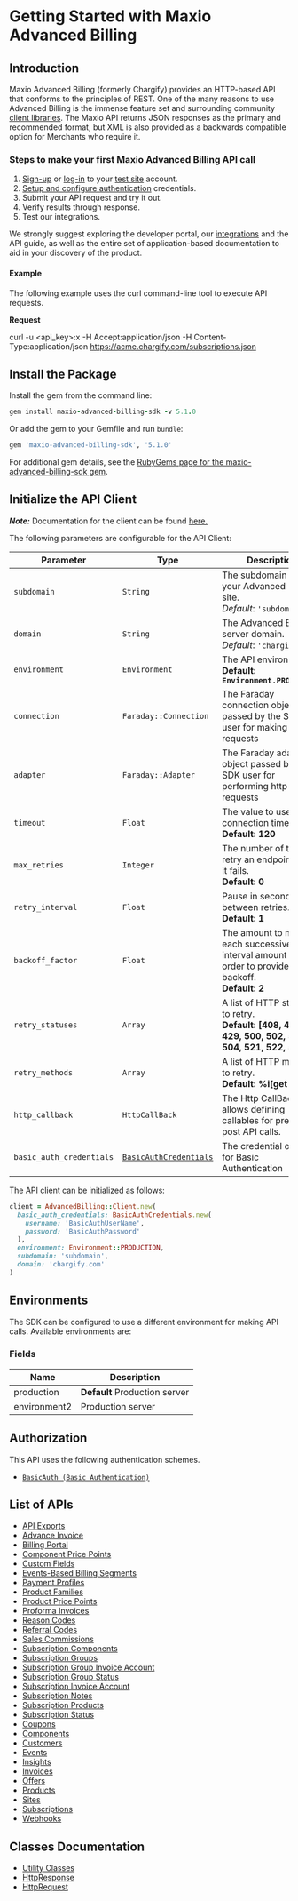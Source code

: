 
# Getting Started with Maxio Advanced Billing

## Introduction

Maxio Advanced Billing (formerly Chargify) provides an HTTP-based API that conforms to the principles of REST.
One of the many reasons to use Advanced Billing is the immense feature set and surrounding community [client libraries](page:development-tools/client-libraries).
The Maxio API returns JSON responses as the primary and recommended format, but XML is also provided as a backwards compatible option for Merchants who require it.

### Steps to make your first Maxio Advanced Billing API call

1. [Sign-up](https://app.chargify.com/signup/maxio-billing-sandbox) or [log-in](https://app.chargify.com/login.html) to your [test site](https://maxio.zendesk.com/hc/en-us/articles/24250712113165-Testing-Overview) account.
2. [Setup and configure authentication](https://maxio.zendesk.com/hc/en-us/articles/24294819360525-API-Keys) credentials.
3. Submit your API request and try it out.
4. Verify results through response.
5. Test our integrations.

We strongly suggest exploring the developer portal, our [integrations](https://www.maxio.com/integrations) and the API guide, as well as the entire set of application-based documentation to aid in your discovery of the product.

#### Example

The following example uses the curl command-line tool to execute API requests.

**Request**

curl -u <api_key>:x -H Accept:application/json -H Content-Type:application/json https://acme.chargify.com/subscriptions.json

## Install the Package

Install the gem from the command line:

```ruby
gem install maxio-advanced-billing-sdk -v 5.1.0
```

Or add the gem to your Gemfile and run `bundle`:

```ruby
gem 'maxio-advanced-billing-sdk', '5.1.0'
```

For additional gem details, see the [RubyGems page for the maxio-advanced-billing-sdk gem](https://rubygems.org/gems/maxio-advanced-billing-sdk/versions/5.1.0).

## Initialize the API Client

**_Note:_** Documentation for the client can be found [here.](https://www.github.com/maxio-com/ab-ruby-sdk/tree/5.1.0/doc/client.md)

The following parameters are configurable for the API Client:

| Parameter | Type | Description |
|  --- | --- | --- |
| `subdomain` | `String` | The subdomain for your Advanced Billing site.<br>*Default*: `'subdomain'` |
| `domain` | `String` | The Advanced Billing server domain.<br>*Default*: `'chargify.com'` |
| `environment` | `Environment` | The API environment. <br> **Default: `Environment.PRODUCTION`** |
| `connection` | `Faraday::Connection` | The Faraday connection object passed by the SDK user for making requests |
| `adapter` | `Faraday::Adapter` | The Faraday adapter object passed by the SDK user for performing http requests |
| `timeout` | `Float` | The value to use for connection timeout. <br> **Default: 120** |
| `max_retries` | `Integer` | The number of times to retry an endpoint call if it fails. <br> **Default: 0** |
| `retry_interval` | `Float` | Pause in seconds between retries. <br> **Default: 1** |
| `backoff_factor` | `Float` | The amount to multiply each successive retry's interval amount by in order to provide backoff. <br> **Default: 2** |
| `retry_statuses` | `Array` | A list of HTTP statuses to retry. <br> **Default: [408, 413, 429, 500, 502, 503, 504, 521, 522, 524]** |
| `retry_methods` | `Array` | A list of HTTP methods to retry. <br> **Default: %i[get put]** |
| `http_callback` | `HttpCallBack` | The Http CallBack allows defining callables for pre and post API calls. |
| `basic_auth_credentials` | [`BasicAuthCredentials`](https://www.github.com/maxio-com/ab-ruby-sdk/tree/5.1.0/doc/auth/basic-authentication.md) | The credential object for Basic Authentication |

The API client can be initialized as follows:

```ruby
client = AdvancedBilling::Client.new(
  basic_auth_credentials: BasicAuthCredentials.new(
    username: 'BasicAuthUserName',
    password: 'BasicAuthPassword'
  ),
  environment: Environment::PRODUCTION,
  subdomain: 'subdomain',
  domain: 'chargify.com'
)
```

## Environments

The SDK can be configured to use a different environment for making API calls. Available environments are:

### Fields

| Name | Description |
|  --- | --- |
| production | **Default** Production server |
| environment2 | Production server |

## Authorization

This API uses the following authentication schemes.

* [`BasicAuth (Basic Authentication)`](https://www.github.com/maxio-com/ab-ruby-sdk/tree/5.1.0/doc/auth/basic-authentication.md)

## List of APIs

* [API Exports](https://www.github.com/maxio-com/ab-ruby-sdk/tree/5.1.0/doc/controllers/api-exports.md)
* [Advance Invoice](https://www.github.com/maxio-com/ab-ruby-sdk/tree/5.1.0/doc/controllers/advance-invoice.md)
* [Billing Portal](https://www.github.com/maxio-com/ab-ruby-sdk/tree/5.1.0/doc/controllers/billing-portal.md)
* [Component Price Points](https://www.github.com/maxio-com/ab-ruby-sdk/tree/5.1.0/doc/controllers/component-price-points.md)
* [Custom Fields](https://www.github.com/maxio-com/ab-ruby-sdk/tree/5.1.0/doc/controllers/custom-fields.md)
* [Events-Based Billing Segments](https://www.github.com/maxio-com/ab-ruby-sdk/tree/5.1.0/doc/controllers/events-based-billing-segments.md)
* [Payment Profiles](https://www.github.com/maxio-com/ab-ruby-sdk/tree/5.1.0/doc/controllers/payment-profiles.md)
* [Product Families](https://www.github.com/maxio-com/ab-ruby-sdk/tree/5.1.0/doc/controllers/product-families.md)
* [Product Price Points](https://www.github.com/maxio-com/ab-ruby-sdk/tree/5.1.0/doc/controllers/product-price-points.md)
* [Proforma Invoices](https://www.github.com/maxio-com/ab-ruby-sdk/tree/5.1.0/doc/controllers/proforma-invoices.md)
* [Reason Codes](https://www.github.com/maxio-com/ab-ruby-sdk/tree/5.1.0/doc/controllers/reason-codes.md)
* [Referral Codes](https://www.github.com/maxio-com/ab-ruby-sdk/tree/5.1.0/doc/controllers/referral-codes.md)
* [Sales Commissions](https://www.github.com/maxio-com/ab-ruby-sdk/tree/5.1.0/doc/controllers/sales-commissions.md)
* [Subscription Components](https://www.github.com/maxio-com/ab-ruby-sdk/tree/5.1.0/doc/controllers/subscription-components.md)
* [Subscription Groups](https://www.github.com/maxio-com/ab-ruby-sdk/tree/5.1.0/doc/controllers/subscription-groups.md)
* [Subscription Group Invoice Account](https://www.github.com/maxio-com/ab-ruby-sdk/tree/5.1.0/doc/controllers/subscription-group-invoice-account.md)
* [Subscription Group Status](https://www.github.com/maxio-com/ab-ruby-sdk/tree/5.1.0/doc/controllers/subscription-group-status.md)
* [Subscription Invoice Account](https://www.github.com/maxio-com/ab-ruby-sdk/tree/5.1.0/doc/controllers/subscription-invoice-account.md)
* [Subscription Notes](https://www.github.com/maxio-com/ab-ruby-sdk/tree/5.1.0/doc/controllers/subscription-notes.md)
* [Subscription Products](https://www.github.com/maxio-com/ab-ruby-sdk/tree/5.1.0/doc/controllers/subscription-products.md)
* [Subscription Status](https://www.github.com/maxio-com/ab-ruby-sdk/tree/5.1.0/doc/controllers/subscription-status.md)
* [Coupons](https://www.github.com/maxio-com/ab-ruby-sdk/tree/5.1.0/doc/controllers/coupons.md)
* [Components](https://www.github.com/maxio-com/ab-ruby-sdk/tree/5.1.0/doc/controllers/components.md)
* [Customers](https://www.github.com/maxio-com/ab-ruby-sdk/tree/5.1.0/doc/controllers/customers.md)
* [Events](https://www.github.com/maxio-com/ab-ruby-sdk/tree/5.1.0/doc/controllers/events.md)
* [Insights](https://www.github.com/maxio-com/ab-ruby-sdk/tree/5.1.0/doc/controllers/insights.md)
* [Invoices](https://www.github.com/maxio-com/ab-ruby-sdk/tree/5.1.0/doc/controllers/invoices.md)
* [Offers](https://www.github.com/maxio-com/ab-ruby-sdk/tree/5.1.0/doc/controllers/offers.md)
* [Products](https://www.github.com/maxio-com/ab-ruby-sdk/tree/5.1.0/doc/controllers/products.md)
* [Sites](https://www.github.com/maxio-com/ab-ruby-sdk/tree/5.1.0/doc/controllers/sites.md)
* [Subscriptions](https://www.github.com/maxio-com/ab-ruby-sdk/tree/5.1.0/doc/controllers/subscriptions.md)
* [Webhooks](https://www.github.com/maxio-com/ab-ruby-sdk/tree/5.1.0/doc/controllers/webhooks.md)

## Classes Documentation

* [Utility Classes](https://www.github.com/maxio-com/ab-ruby-sdk/tree/5.1.0/doc/utility-classes.md)
* [HttpResponse](https://www.github.com/maxio-com/ab-ruby-sdk/tree/5.1.0/doc/http-response.md)
* [HttpRequest](https://www.github.com/maxio-com/ab-ruby-sdk/tree/5.1.0/doc/http-request.md)

